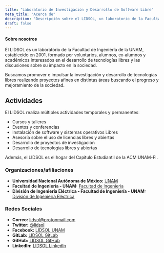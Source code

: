 ```yaml
---
title: "Laboratorio de Investigación y Desarrollo de Software Libre"
meta_title: "Acerca de"
description: "Descripción sobre el LIDSOL, un laboratorio de la Facultad de Ingeniería de la UNAM."
draft: false
---
```


#### Sobre nosotros

El LIDSOL es un laboratorio de la Facultad de Ingeniería de la UNAM, establecido en 2001, formado por voluntarios, alumnos, ex-alumnos y académicos interesados en el desarrollo de tecnologías libres y las discusiones sobre su impacto en la sociedad.

Buscamos promover e impulsar la investigación y desarrollo de tecnologías libres realizando proyectos afines en distintas áreas buscando el progreso y mejoramiento de la sociedad.

## Actividades

El LIDSOL realiza múltiples actividades temporales y permanentes:

- Cursos y talleres
- Eventos y conferencias
- Instalación de software y sistemas operativos Libres
- Asesoría sobre el uso de licencias libres y abiertas
- Desarrollo de proyectos de investigación
- Desarrollo de tecnologías libres y abiertas

Además, el LIDSOL es el hogar del Capítulo Estudiantil de la ACM UNAM-FI.

### Organizaciones/afiliaciones

- **Universidad Nacional Autónoma de México:** [UNAM](http://www.unam.mx/)
- **Facultad de Ingeniería - UNAM:** [Facultad de Ingeniería](http://www.ingenieria.unam.mx/)
- **División de Ingeniería Eléctrica - Facultad de Ingeniería - UNAM:** [División de Ingeniería Eléctrica](http://www.fi-b.unam.mx/)

### Redes Sociales

- **Correo:** [lidsol@protonmail.com](mailto:lidsol@protonmail.com)
- **Twitter:** [@lidsol](https://twitter.com/lidsol)
- **Facebook:** [LIDSOL UNAM](https://facebook.com/lidsol.unam)
- **GitLab:** [LIDSOL GitLab](https://gitlab.com/lidsol)
- **GitHub:** [LIDSOL GitHub](https://github.com/lidsol)
- **LinkedIn:** [LIDSOL LinkedIn](https://linkedin.com/company/lidsol/)
